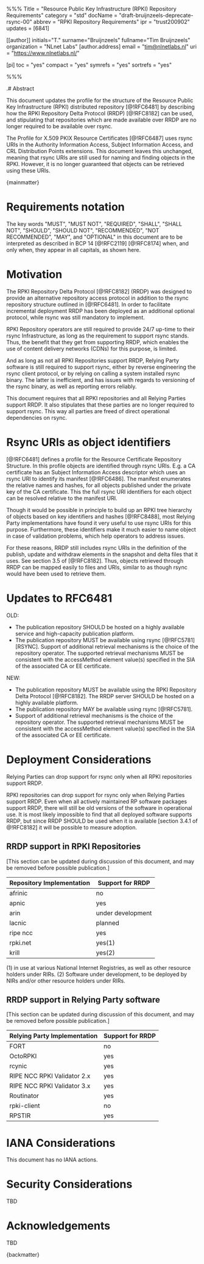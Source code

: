 %%%
Title = "Resource Public Key Infrastructure (RPKI) Repository Requirements"
category = "std"
docName = "draft-bruijnzeels-deprecate-rsync-00"
abbrev = "RPKI Repository Requirements"
ipr = "trust200902"
updates = [6841]

[[author]]
initials="T."
surname="Bruijnzeels"
fullname="Tim Bruijnzeels"
organization = "NLnet Labs"
  [author.address]
  email = "tim@nlnetlabs.nl"
  uri = "https://www.nlnetlabs.nl/"


[pi]
 toc = "yes"
 compact = "yes"
 symrefs = "yes"
 sortrefs = "yes"

%%%

.# Abstract

This document updates the profile for the structure of the Resource
Public Key Infrastructure (RPKI) distributed repository [@!RFC6481]
by describing how the RPKI Repository Delta Protocol (RRDP) [@!RFC8182]
can be used, and stipulating that repositories which are made available
over RRDP are no longer required to be available over rsync.

The Profile for X.509 PKIX Resource Certificates [@!RFC6487] uses rsync
URIs in the Authority Information Access, Subject Information Access,
and CRL Distribution Points extensions. This document leaves this unchanged,
meaning that rsync URIs are still used for naming and finding objects in the RPKI.
However, it is no longer guaranteed that objects can be retrieved using these
URIs.

{mainmatter}

# Requirements notation

The key words "MUST", "MUST NOT", "REQUIRED", "SHALL", "SHALL NOT", "SHOULD",
"SHOULD NOT", "RECOMMENDED", "NOT RECOMMENDED", "MAY", and "OPTIONAL" in
this document are to be interpreted as described in BCP 14 [@!RFC2119] [@!RFC8174] when, and only when, they appear in all capitals, as shown here.

# Motivation

The RPKI Repository Delta Protocol [@!RFC8182] (RRDP) was designed to provide an
alternative repository access protocol in addition to the rsync repository
structure outlined in [@!RFC6481]. In order to facilitate incremental deployment
RRDP has been deployed as an additional optional protocol, while rsync was still
mandatory to implement.

RPKI Repository operators are still required to provide 24/7 up-time to their
rsync Infrastructure, as long as the requirement to support rsync stands. Thus,
the benefit that they get from supporting RRDP, which enables the use of content
delivery networks (CDNs) for this purpose, is limited.

And as long as not all RPKI Repositories support RRDP, Relying Party software is
still required to support rsync, either by reverse engineering the rsync client
protocol, or by relying on calling a system installed rsync binary. The latter
is inefficient, and has issues with regards to versioning of the rsync binary,
as well as reporting errors reliably.

This document requires that all RPKI repositories and all Relying Parties support
RRDP. It also stipulates that these parties are no longer required to support
rsync. This way all parties are freed of direct operational dependencies on
rsync.

# Rsync URIs as object identifiers

[@!RFC6481] defines a profile for the Resource Certificate Repository Structure.
In this profile objects are identified through rsync URIs. E.g. a CA certificate
has an Subject Information Access descriptor which uses an rsync URI to identify
its manifest [@!RFC6486]. The manifest enumerates the relative names and hashes,
for all objects published under the private key of the CA certificate. This the
full rsync URI identifiers for each object can be resolved relative to the
manifest URI.

Though it would be possible in principle to build up an RPKI tree hierarchy of
objects based on key identifiers and hashes [@!RFC8488], most Relying Party
implementations have found it very useful to use rsync URIs for this purpose.
Furthermore, these identifiers make it much easier to name object in case of
validation problems, which help operators to address issues.

For these reasons, RRDP still includes rsync URIs in the definition of the publish,
update and withdraw elements in the snapshot and delta files that it uses. See
section 3.5 of [@!RFC8182]. Thus, objects retrieved through RRDP can be mapped
easily to files and URIs, similar to as though rsync would have been used to
retrieve them.

# Updates to RFC6481

OLD:

- The publication repository SHOULD be hosted on a highly
  available service and high-capacity publication platform.
- The publication repository MUST be available using rsync
  [@!RFC5781] [RSYNC]. Support of additional retrieval mechanisms
  is the choice of the repository operator.  The supported
  retrieval mechanisms MUST be consistent with the accessMethod
  element value(s) specified in the SIA of the associated CA or
  EE certificate.

NEW:

- The publication repository MUST be available using the RPKI
  Repository Delta Protocol [@!RFC8182]. The RRDP server SHOULD
  be hosted on a highly available platform.
- The publication repository MAY be available using rsync [@!RFC5781].
- Support of additional retrieval mechanisms is the choice of the repository
  operator. The supported retrieval mechanisms MUST be consistent with the
  accessMethod element value(s) specified in the SIA of the associated CA or
  EE certificate.


# Deployment Considerations

Relying Parties can drop support for rsync only when all RPKI repositories
support RRDP.

RPKI repositories can drop support for rsync only when Relying Parties support
RRDP. Even when all actively maintained RP software packages support RRDP, there
will still be old versions of the software in operational use. It is most likely
impossible to find that all deployed software supports RRDP, but since RRDP SHOULD
be used when it is available [section 3.4.1 of @!RFC8182] it will be possible to
measure adoption.


## RRDP support in RPKI Repositories

[This section can be updated during discussion of this document, and may be
removed before possible publication.]

| Repository Implementation | Support for RRDP  |
|---------------------------|-------------------|
| afrinic                   | no                |
| apnic                     | yes               |
| arin                      | under development |
| lacnic                    | planned           |
| ripe ncc                  | yes               |
| rpki.net                  | yes(1)            |
| krill                     | yes(2)            |

(1) in use at various National Internet Registries, as well as other resource
    holders under RIRs.
(2) Software under development, to be deployed by NIRs and/or other resource
    holders under RIRs.

## RRDP support in Relying Party software

[This section can be updated during discussion of this document, and may be
removed before possible publication.]

| Relying Party Implementation | Support for RRDP  |
|------------------------------|-------------------|
| FORT                         | no                |
| OctoRPKI                     | yes               |
| rcynic                       | yes               |
| RIPE NCC RPKI Validator 2.x  | yes               |
| RIPE NCC RPKI Validator 3.x  | yes               |
| Routinator                   | yes               |
| rpki-client                  | no                |
| RPSTIR                       | yes               |


# IANA Considerations

This document has no IANA actions.

# Security Considerations

TBD

# Acknowledgements

TBD


{backmatter}
